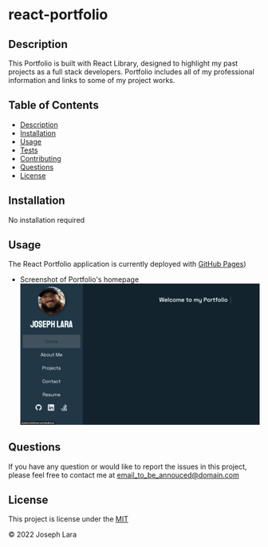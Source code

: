 # react-portfolio

## Description

This Portfolio is built with React Library, designed to highlight my past projects as a full stack developers. Portfolio includes all of my professional information and links to some of my project works.

## Table of Contents

- [Description](#Description)
- [Installation](#Installation)
- [Usage](#Usage)
- [Tests](#tests)
- [Contributing](#Contributing)
- [Questions](#Questions)
- [License](#License)

## Installation

No installation required

## Usage

The React Portfolio application is currently deployed with [GitHub Pages](https://jlara65.github.io/react-portfolio/))

- Screenshot of Portfolio's homepage
  ![Screenshot](./images/Portfolio_screenshot.png)

## Questions

If you have any question or would like to report the issues in this project, please feel free to contact me at email_to_be_annouced@domain.com

## License

This project is license under the [MIT](./LICENSE)

&copy; 2022 Joseph Lara
